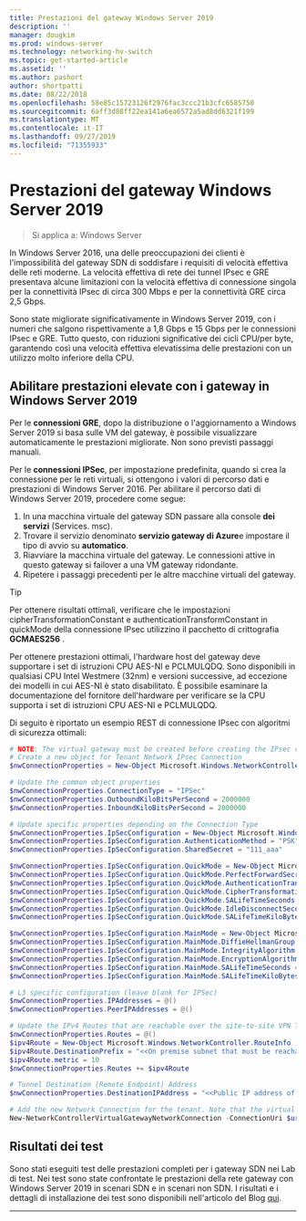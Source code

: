 ```yaml
---
title: Prestazioni del gateway Windows Server 2019
description: ''
manager: dougkim
ms.prod: windows-server
ms.technology: networking-hv-switch
ms.topic: get-started-article
ms.assetid: ''
ms.author: pashort
author: shortpatti
ms.date: 08/22/2018
ms.openlocfilehash: 58e85c15723126f2976fac3ccc21b3cfc6585750
ms.sourcegitcommit: 6aff3d88ff22ea141a6ea6572a5ad8dd6321f199
ms.translationtype: MT
ms.contentlocale: it-IT
ms.lasthandoff: 09/27/2019
ms.locfileid: "71355933"
---
```

# <a name="windows-server-2019-gateway-performance"></a>Prestazioni del gateway Windows Server 2019

>Si applica a: Windows Server


In Windows Server 2016, una delle preoccupazioni dei clienti è l'impossibilità del gateway SDN di soddisfare i requisiti di velocità effettiva delle reti moderne. La velocità effettiva di rete dei tunnel IPsec e GRE presentava alcune limitazioni con la velocità effettiva di connessione singola per la connettività IPsec di circa 300 Mbps e per la connettività GRE circa 2,5 Gbps.

Sono state migliorate significativamente in Windows Server 2019, con i numeri che salgono rispettivamente a 1,8 Gbps e 15 Gbps per le connessioni IPsec e GRE. Tutto questo, con riduzioni significative dei cicli CPU/per byte, garantendo così una velocità effettiva elevatissima delle prestazioni con un utilizzo molto inferiore della CPU.

## <a name="enable-high-performance-with-gateways-in-windows-server-2019"></a>Abilitare prestazioni elevate con i gateway in Windows Server 2019

Per le **connessioni GRE**, dopo la distribuzione o l'aggiornamento a Windows Server 2019 si basa sulle VM del gateway, è possibile visualizzare automaticamente le prestazioni migliorate. Non sono previsti passaggi manuali.

Per le **connessioni IPSec**, per impostazione predefinita, quando si crea la connessione per le reti virtuali, si ottengono i valori di percorso dati e prestazioni di Windows Server 2016. Per abilitare il percorso dati di Windows Server 2019, procedere come segue:

   1. In una macchina virtuale del gateway SDN passare alla console **dei servizi** (Services. msc).
   2. Trovare il servizio denominato **servizio gateway di Azure**e impostare il tipo di avvio su **automatico**.
   3. Riavviare la macchina virtuale del gateway.
      Le connessioni attive in questo gateway si failover a una VM gateway ridondante.
   4. Ripetere i passaggi precedenti per le altre macchine virtuali del gateway.

>[!TIP]
>Per ottenere risultati ottimali, verificare che le impostazioni cipherTransformationConstant e authenticationTransformConstant in quickMode della connessione IPsec utilizzino il pacchetto di crittografia **GCMAES256** .
>
>Per ottenere prestazioni ottimali, l'hardware host del gateway deve supportare i set di istruzioni CPU AES-NI e PCLMULQDQ. Sono disponibili in qualsiasi CPU Intel Westmere (32nm) e versioni successive, ad eccezione dei modelli in cui AES-NI è stato disabilitato. È possibile esaminare la documentazione del fornitore dell'hardware per verificare se la CPU supporta i set di istruzioni CPU AES-NI e PCLMULQDQ.

Di seguito è riportato un esempio REST di connessione IPsec con algoritmi di sicurezza ottimali:

```PowerShell
# NOTE: The virtual gateway must be created before creating the IPsec connection. More details here.
# Create a new object for Tenant Network IPsec Connection  
$nwConnectionProperties = New-Object Microsoft.Windows.NetworkController.NetworkConnectionProperties   

# Update the common object properties  
$nwConnectionProperties.ConnectionType = "IPSec"   
$nwConnectionProperties.OutboundKiloBitsPerSecond = 2000000   
$nwConnectionProperties.InboundKiloBitsPerSecond = 2000000  

# Update specific properties depending on the Connection Type  
$nwConnectionProperties.IpSecConfiguration = New-Object Microsoft.Windows.NetworkController.IpSecConfiguration   
$nwConnectionProperties.IpSecConfiguration.AuthenticationMethod = "PSK"   
$nwConnectionProperties.IpSecConfiguration.SharedSecret = "111_aaa"   

$nwConnectionProperties.IpSecConfiguration.QuickMode = New-Object Microsoft.Windows.NetworkController.QuickMode   
$nwConnectionProperties.IpSecConfiguration.QuickMode.PerfectForwardSecrecy = "PFS2048"   
$nwConnectionProperties.IpSecConfiguration.QuickMode.AuthenticationTransformationConstant = "GCMAES256"   
$nwConnectionProperties.IpSecConfiguration.QuickMode.CipherTransformationConstant = "GCMAES256"   
$nwConnectionProperties.IpSecConfiguration.QuickMode.SALifeTimeSeconds = 3600   
$nwConnectionProperties.IpSecConfiguration.QuickMode.IdleDisconnectSeconds = 500   
$nwConnectionProperties.IpSecConfiguration.QuickMode.SALifeTimeKiloBytes = 2000   

$nwConnectionProperties.IpSecConfiguration.MainMode = New-Object Microsoft.Windows.NetworkController.MainMode   
$nwConnectionProperties.IpSecConfiguration.MainMode.DiffieHellmanGroup = "Group2"   
$nwConnectionProperties.IpSecConfiguration.MainMode.IntegrityAlgorithm = "SHA256"   
$nwConnectionProperties.IpSecConfiguration.MainMode.EncryptionAlgorithm = "AES256"   
$nwConnectionProperties.IpSecConfiguration.MainMode.SALifeTimeSeconds = 28800
$nwConnectionProperties.IpSecConfiguration.MainMode.SALifeTimeKiloBytes = 2000   

# L3 specific configuration (leave blank for IPSec)  
$nwConnectionProperties.IPAddresses = @()   
$nwConnectionProperties.PeerIPAddresses = @()   

# Update the IPv4 Routes that are reachable over the site-to-site VPN Tunnel  
$nwConnectionProperties.Routes = @()   
$ipv4Route = New-Object Microsoft.Windows.NetworkController.RouteInfo   
$ipv4Route.DestinationPrefix = "<<On premise subnet that must be reachable over the VPN tunnel. Ex: 10.0.0.0/24>>"   
$ipv4Route.metric = 10   
$nwConnectionProperties.Routes += $ipv4Route   

# Tunnel Destination (Remote Endpoint) Address  
$nwConnectionProperties.DestinationIPAddress = "<<Public IP address of the On-Premise VPN gateway. Ex: 192.168.3.4>>"   

# Add the new Network Connection for the tenant. Note that the virtual gateway must be created before creating the IPsec connection. $uri is the REST URI of your deployment and must be in the form of “https://<REST URI>”  
New-NetworkControllerVirtualGatewayNetworkConnection -ConnectionUri $uri -VirtualGatewayId $virtualGW.ResourceId -ResourceId "Contoso_IPSecGW" -Properties $nwConnectionProperties -Force
```

## <a name="testing-results"></a>Risultati dei test

Sono stati eseguiti test delle prestazioni completi per i gateway SDN nei Lab di test. Nei test sono state confrontate le prestazioni della rete gateway con Windows Server 2019 in scenari SDN e in scenari non SDN. I risultati e i dettagli di installazione dei test sono disponibili nell'articolo del Blog [qui](https://blogs.technet.microsoft.com/networking/2018/08/15/high-performance-gateways/).

---